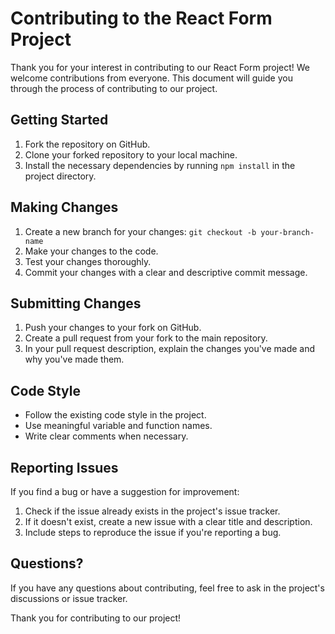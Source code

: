 # Contributing to the React Form Project

Thank you for your interest in contributing to our React Form project! We welcome contributions from everyone. This document will guide you through the process of contributing to our project.

## Getting Started

1. Fork the repository on GitHub.
2. Clone your forked repository to your local machine.
3. Install the necessary dependencies by running `npm install` in the project directory.

## Making Changes

1. Create a new branch for your changes: `git checkout -b your-branch-name`
2. Make your changes to the code.
3. Test your changes thoroughly.
4. Commit your changes with a clear and descriptive commit message.

## Submitting Changes

1. Push your changes to your fork on GitHub.
2. Create a pull request from your fork to the main repository.
3. In your pull request description, explain the changes you've made and why you've made them.

## Code Style

- Follow the existing code style in the project.
- Use meaningful variable and function names.
- Write clear comments when necessary.

## Reporting Issues

If you find a bug or have a suggestion for improvement:

1. Check if the issue already exists in the project's issue tracker.
2. If it doesn't exist, create a new issue with a clear title and description.
3. Include steps to reproduce the issue if you're reporting a bug.

## Questions?

If you have any questions about contributing, feel free to ask in the project's discussions or issue tracker.

Thank you for contributing to our project!
